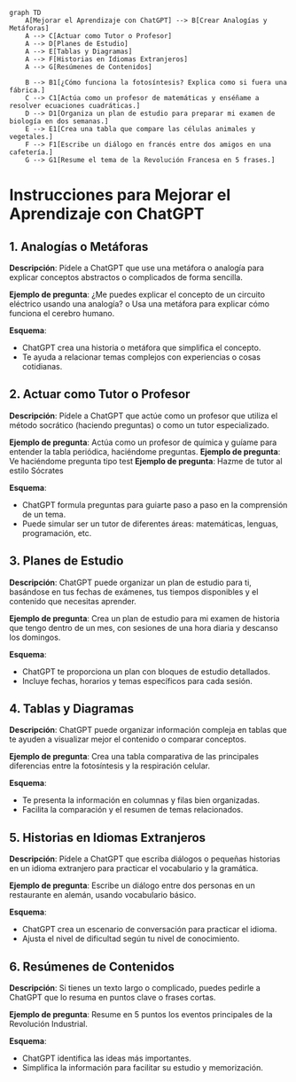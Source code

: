 

```mermaid
graph TD
    A[Mejorar el Aprendizaje con ChatGPT] --> B[Crear Analogías y Metáforas]
    A --> C[Actuar como Tutor o Profesor]
    A --> D[Planes de Estudio]
    A --> E[Tablas y Diagramas]
    A --> F[Historias en Idiomas Extranjeros]
    A --> G[Resúmenes de Contenidos]
    
    B --> B1[¿Cómo funciona la fotosíntesis? Explica como si fuera una fábrica.]
    C --> C1[Actúa como un profesor de matemáticas y enséñame a resolver ecuaciones cuadráticas.]
    D --> D1[Organiza un plan de estudio para preparar mi examen de biología en dos semanas.]
    E --> E1[Crea una tabla que compare las células animales y vegetales.]
    F --> F1[Escribe un diálogo en francés entre dos amigos en una cafetería.]
    G --> G1[Resume el tema de la Revolución Francesa en 5 frases.]
````

# Instrucciones para Mejorar el Aprendizaje con ChatGPT
## 1. Analogías o Metáforas
**Descripción**: Pídele a ChatGPT que use una metáfora o analogía para explicar conceptos abstractos o complicados de forma sencilla.

**Ejemplo de pregunta**: ¿Me puedes explicar el concepto de un circuito eléctrico usando una analogía? o Usa una metáfora para explicar cómo funciona el cerebro humano.

**Esquema**:
- ChatGPT crea una historia o metáfora que simplifica el concepto.
- Te ayuda a relacionar temas complejos con experiencias o cosas cotidianas.

## 2. Actuar como Tutor o Profesor
**Descripción**: Pídele a ChatGPT que actúe como un profesor que utiliza el método socrático (haciendo preguntas) o como un tutor especializado.

**Ejemplo de pregunta**: Actúa como un profesor de química y guíame para entender la tabla periódica, haciéndome preguntas.
**Ejemplo de pregunta**: Ve haciéndome pregunta tipo test
**Ejemplo de pregunta**: Hazme de tutor al estilo Sócrates

**Esquema**:
- ChatGPT formula preguntas para guiarte paso a paso en la comprensión de un tema.
- Puede simular ser un tutor de diferentes áreas: matemáticas, lenguas, programación, etc.

## 3. Planes de Estudio
**Descripción**: ChatGPT puede organizar un plan de estudio para ti, basándose en tus fechas de exámenes, tus tiempos disponibles y el contenido que necesitas aprender.

**Ejemplo de pregunta**: Crea un plan de estudio para mi examen de historia que tengo dentro de un mes, con sesiones de una hora diaria y descanso los domingos.

**Esquema**:
- ChatGPT te proporciona un plan con bloques de estudio detallados.
- Incluye fechas, horarios y temas específicos para cada sesión.

## 4. Tablas y Diagramas
**Descripción**: ChatGPT puede organizar información compleja en tablas que te ayuden a visualizar mejor el contenido o comparar conceptos.

**Ejemplo de pregunta**: Crea una tabla comparativa de las principales diferencias entre la fotosíntesis y la respiración celular.

**Esquema**:
- Te presenta la información en columnas y filas bien organizadas.
- Facilita la comparación y el resumen de temas relacionados.

## 5. Historias en Idiomas Extranjeros
**Descripción**: Pídele a ChatGPT que escriba diálogos o pequeñas historias en un idioma extranjero para practicar el vocabulario y la gramática.

**Ejemplo de pregunta**: Escribe un diálogo entre dos personas en un restaurante en alemán, usando vocabulario básico.

**Esquema**:
- ChatGPT crea un escenario de conversación para practicar el idioma.
- Ajusta el nivel de dificultad según tu nivel de conocimiento.

## 6. Resúmenes de Contenidos
**Descripción**: Si tienes un texto largo o complicado, puedes pedirle a ChatGPT que lo resuma en puntos clave o frases cortas.

**Ejemplo de pregunta**: Resume en 5 puntos los eventos principales de la Revolución Industrial.

**Esquema**:
- ChatGPT identifica las ideas más importantes.
- Simplifica la información para facilitar su estudio y memorización.
